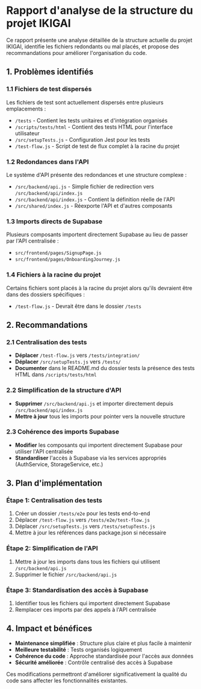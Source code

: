 # Rapport d'analyse de la structure du projet IKIGAI

Ce rapport présente une analyse détaillée de la structure actuelle du projet IKIGAI, identifie les fichiers redondants ou mal placés, et propose des recommandations pour améliorer l'organisation du code.

## 1. Problèmes identifiés

### 1.1 Fichiers de test dispersés

Les fichiers de test sont actuellement dispersés entre plusieurs emplacements :
- `/tests` - Contient les tests unitaires et d'intégration organisés
- `/scripts/tests/html` - Contient des tests HTML pour l'interface utilisateur
- `/src/setupTests.js` - Configuration Jest pour les tests
- `/test-flow.js` - Script de test de flux complet à la racine du projet

### 1.2 Redondances dans l'API

Le système d'API présente des redondances et une structure complexe :
- `/src/backend/api.js` - Simple fichier de redirection vers `/src/backend/api/index.js`
- `/src/backend/api/index.js` - Contient la définition réelle de l'API
- `/src/shared/index.js` - Réexporte l'API et d'autres composants

### 1.3 Imports directs de Supabase

Plusieurs composants importent directement Supabase au lieu de passer par l'API centralisée :
- `src/frontend/pages/SignupPage.js`
- `src/frontend/pages/OnboardingJourney.js`

### 1.4 Fichiers à la racine du projet

Certains fichiers sont placés à la racine du projet alors qu'ils devraient être dans des dossiers spécifiques :
- `/test-flow.js` - Devrait être dans le dossier `/tests`

## 2. Recommandations

### 2.1 Centralisation des tests

- **Déplacer** `/test-flow.js` vers `/tests/integration/`
- **Déplacer** `/src/setupTests.js` vers `/tests/`
- **Documenter** dans le README.md du dossier tests la présence des tests HTML dans `/scripts/tests/html`

### 2.2 Simplification de la structure d'API

- **Supprimer** `/src/backend/api.js` et importer directement depuis `/src/backend/api/index.js`
- **Mettre à jour** tous les imports pour pointer vers la nouvelle structure

### 2.3 Cohérence des imports Supabase

- **Modifier** les composants qui importent directement Supabase pour utiliser l'API centralisée
- **Standardiser** l'accès à Supabase via les services appropriés (AuthService, StorageService, etc.)

## 3. Plan d'implémentation

### Étape 1: Centralisation des tests
1. Créer un dossier `/tests/e2e` pour les tests end-to-end
2. Déplacer `/test-flow.js` vers `/tests/e2e/test-flow.js`
3. Déplacer `/src/setupTests.js` vers `/tests/setupTests.js`
4. Mettre à jour les références dans package.json si nécessaire

### Étape 2: Simplification de l'API
1. Mettre à jour les imports dans tous les fichiers qui utilisent `/src/backend/api.js`
2. Supprimer le fichier `/src/backend/api.js`

### Étape 3: Standardisation des accès à Supabase
1. Identifier tous les fichiers qui importent directement Supabase
2. Remplacer ces imports par des appels à l'API centralisée

## 4. Impact et bénéfices

- **Maintenance simplifiée** : Structure plus claire et plus facile à maintenir
- **Meilleure testabilité** : Tests organisés logiquement
- **Cohérence du code** : Approche standardisée pour l'accès aux données
- **Sécurité améliorée** : Contrôle centralisé des accès à Supabase

Ces modifications permettront d'améliorer significativement la qualité du code sans affecter les fonctionnalités existantes.